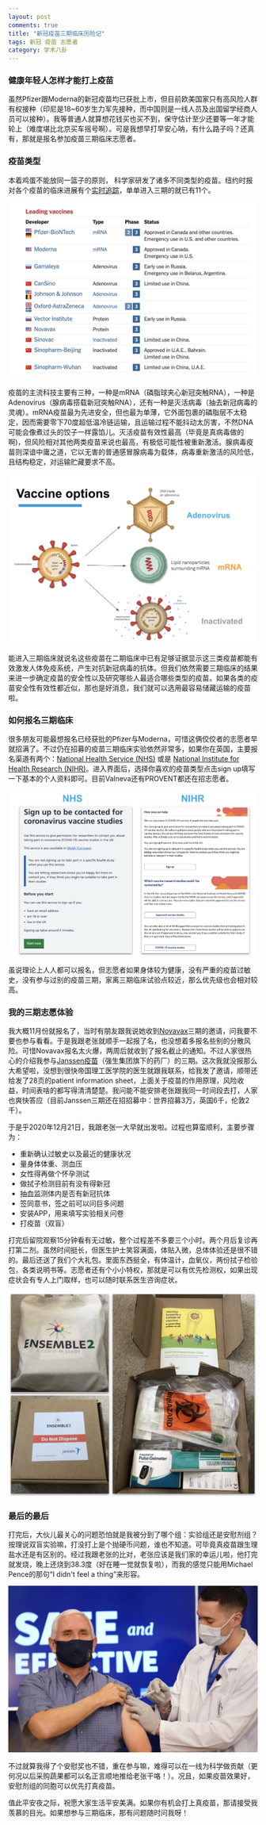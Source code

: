 ```yaml
---
layout: post
comments: true
title: "新冠疫苗三期临床历险记"
tags: 新冠 疫苗 志愿者
category: 学术八卦
---
```

 
### 健康年轻人怎样才能打上疫苗 
虽然Pfizer跟Moderna的新冠疫苗均已获批上市，但目前欧美国家只有高风险人群有权接种（印尼是18~60岁生力军先接种，而中国则是一线人员及出国留学经商人员可以接种）。我等普通人就算想花钱买也买不到，保守估计至少还要等一年才能轮上（难度堪比北京买车摇号啊）。可是我想早打早安心呐，有什么路子吗？还真有，那就是报名参加疫苗三期临床志愿者。

### 疫苗类型 
本着鸡蛋不能放同一篮子的原则， 科学家研发了诸多不同类型的疫苗。纽约时报对各个疫苗的临床进展有个[实时追踪](https://www.nytimes.com/interactive/2020/science/coronavirus-vaccine-tracker.html)，单单进入三期的就已有11个。<br>

![vaccine tracker](/images/vaccine_tracker.jpg)

疫苗的主流科技主要有三种，一种是mRNA（磷脂球夹心新冠突触RNA），一种是Adenovirus（腺病毒搭载新冠突触RNA），还有一种是灭活病毒（抽去新冠病毒的灵魂）。mRNA疫苗最为先进安全，但也最为单薄，它外面包裹的磷脂层不太稳定，因而需要零下70度超低温冷链运输，且运输过程不能抖动太厉害，不然DNA可能会像煮过头的饺子一样露馅儿。灭活疫苗有效性最高（毕竟是真病毒做的啊)，但风险相对其他两类疫苗来说也最高，有极低可能性被重新激活。腺病毒疫苗则深谙中庸之道，它以无害的普通感冒腺病毒为载体，病毒重新激活的风险低，且结构稳定，对运输贮藏要求不高。<br> 

![vaccine options](/images/vaccine_options.jpg)

能进入三期临床就说名这些疫苗在二期临床中已有足够证据显示这三类疫苗都能有效激发人体免疫系统，产生对抗新冠病毒的抗体。但我们依然需要三期临床的结果来进一步确定疫苗的安全性以及研究哪些人最适合哪些类型的疫苗。如果各类的疫苗安全性有效性都近似，那也是好消息，我们就可以选用最容易储藏运输的疫苗啦。

### 如何报名三期临床
很多朋友可能最想报名已经获批的Pfizer与Moderna，可惜这俩佼佼者的志愿者早就招满了。不过仍在招募的疫苗三期临床实验依然非常多，如果你在英国，主要报名渠道有两个：[National Health Service (NHS)](https://www.nhs.uk/conditions/coronavirus-covid-19/research/coronavirus-vaccine-research/) 或是 [National Institute for Health Research (NIHR)](https://bepartofresearch.nihr.ac.uk/vaccine-studies/)。进入界面后，选择你喜欢的疫苗类型点击sign up填写一下基本的个人资料即可。目前Valneva还有PROVENT都还在招志愿者。<br>

![vaccine signup](/images/vaccine_signup.jpg)

虽说理论上人人都可以报名，但志愿者如果身体较为健康，没有严重的疫苗过敏史，没有参与过别的疫苗三期，家离三期临床试验点较近，那么优先级也会相对较高。

### 我的三期志愿体验
我大概11月份就报名了，当时有朋友跟我说她收到[Novavax](https://covid19trial-uk.com/)三期的邀请，问我要不要也参与看看。于是我跟老张就顺手一起报了名，也没想着多报名些别的分散风险。可惜Novavax报名太火爆，两周后就收到了报名截止的通知。不过人家很热心的介绍我参与[Janssen疫苗](https://gb.ensemblestudy.com/)（强生集团旗下的药厂）的三期。这次我就没报那么大希望啦，没想到很快帝国理工医学院的医生就跟我联系，给我发了邀请，顺带还给发了28页的patient information sheet，上面关于疫苗的作用原理，风险收益，时间表啥的都写得清清楚楚。我问能不能安排老张跟我同一时间段去打，人家也爽快答应（目前Janssen三期还在招招募中：世界招募3万，英国6千，伦敦2千）。

于是乎2020年12月21日，我跟老张一大早就出发啦。过程也算蛮顺利，主要步骤为：
- 重新确认过敏史以及最近的健康状况
- 量身体体重、测血压
- 女性得再做个怀孕测试
- 做拭子检测目前有没有得新冠
- 抽血监测体内是否有新冠抗体
- 签同意书，签之前可以问巨多问题
- 安装APP，用来填写实验相关问卷
- 打疫苗（双盲）

打完后留院观察15分钟看有无过敏，整个过程差不多要三个小时。两个月后复诊再打第二剂。虽然时间挺长，但医生护士笑容满面，体贴入微，总体体验还是很不错的。最后还送了我们个大礼包。里面东西挺全，有体温计，血氧仪，两份拭子检验包，各类说明书等。志愿者还有个小小特权，那就是可以有优先检测权，如果出现症状会有专人上门取样，也可以随时联系医生咨询症状。<br>

![vaccine giftbox](/images/vaccine_giftbox.jpg)

### 最后的最后
打完后，大伙儿最关心的问题恐怕就是我被分到了哪个组：实验组还是安慰剂组？按理说双盲实验嘛，打没打上是个抛硬币问题，谁也不知道。可毕竟真疫苗跟生理盐水还是有区别的。经过我跟老张的比对，老张应该是我们家的幸运儿啦，他打完就发烧，晚上还烧到38.3度（好在睡一觉就恢复啦），而我的感觉只能用Michael Pence的那句“I didn't feel a thing”来形容。<br>

![MP](/images/pence.jpg)

不过就算我得了个安慰奖也不错，重在参与嘛，难得可以在一线为科学做贡献（更何况以后采购蔬果都可以名正言顺地推给老张干咯！）。况且，如果疫苗效果好，安慰剂组的同胞可以优先打真疫苗。

值此平安夜之际，祝愿大家生活平安美满。如果你有机会打上真疫苗，那请接受我羡慕的目光。如果想参与三期临床，那有问题随时问我呀！
